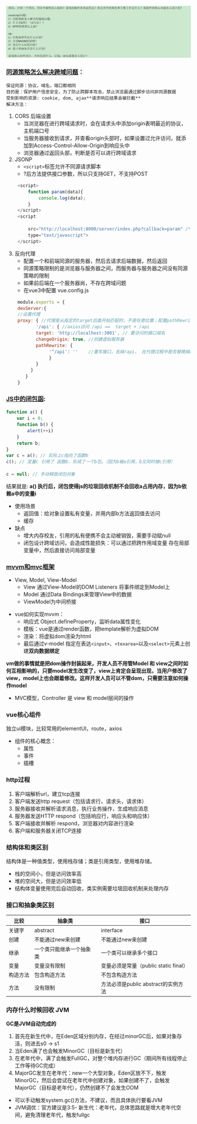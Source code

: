 ![img_1.png](img_1.png)
### [同源策略怎么解决跨域问题](https://blog.csdn.net/weixin_60678263/article/details/127830936)：
    保证同源：协议，域名，端口都相同 
    目的是：保护用户信息安全，为了防止跨脚本攻击，禁止浏览器通过脚步访问非同源数据 
    受到影响的资源: cookie, dom, ajax**请求响应结果会被拦截**
    解决方法：
1. CORS 后端设置
   - 当浏览器在进行跨域请求时，会在请求头中添加origin表明最近的协议，主机端口号
   - 当服务器接收到请求，并查看origin头部时，如果设置过允许访问，就添加到Access-Control-Allow-Origin到响应头中
   - 浏览器通过返回头部，判断是否可以进行跨域请求
2. JSONP
   - `<script>`标签允许不同源请求脚本
   - ?后方法提供接口参数，所以只支持GET，不支持POST
   ```javascript
    <script>
        function param(data){
            console.log(data);
        }
    </script>
    <script 
         
        src="http://localhost:8000/server/index.php?callback=param" /* 将param函数作为参数传递给服务器 */
        type="text/javascript">
    </script>
    ```
3. 反向代理
   - 配置一个和前端同源的服务器，然后去请求后端数据，然后返回
   - 同源策略限制的是浏览器与服务器之间，而服务器与服务器之间没有同源策略的限制
   - 如果前后端在一个服务器尚，不存在跨域问题
   - 在vue3中配置 vue.config.js
   ```javascript
    module.exports = {
    devServer:{
    //设置代理
    proxy: { //代理是从指定的target后面开始匹配的，不是任意位置；配置pathRewrite可以做替换
           '/api': { //axios访问 /api ==  target + /api
           target: 'http://localhost:3001', // 要访问的接口域名
           changeOrigin: true, //创建虚拟服务器
           pathRewrite: {
                '^/api': ''    //重写接口，去掉/api， 在代理过程中是否替换掉/api/路径
                }
           }
         }
       }
    }
   ```

### [JS中的闭包函](https://blog.csdn.net/m0_58646138/article/details/124846951):
```javascript
function a() {
    var i = 0;
    function b() {
        alert(++i)
    }
    return b;
}
var c = a(); // 实际上c指向了函数b
c(); // 变量c 引用了 函数b，形成了一个b包。（因为b被a引用，b又同时被c引用）

c = null; // 手动释放闭包对象

```
结果就是: **a() 执行后，闭包使得js的垃圾回收机制不会回收a占用内存，因为b依赖a中的变量i**
- 使用场景
  * 返回值：给对象设置私有变量，并用内部b方法返回值去访问
  * 缓存
- 缺点
  * 增大内存校友，引用的私有便携不会主动被销毁，需要手动赋null
  * 闭包设计跨域访问，会造成性能损失：可以通过把跨作用域变量 存在局部变量中，然后直接访问局部变量



### [mvvm和mvc框架](https://segmentfault.com/a/1190000015895017)
- View, Model, View-Model
  - View 通过View-Model的DOM Listeners 将事件绑定到Model上
  - Model 通过Data Bindings来管理View中的数据
  - ViewModel为中间桥接

* vue如何实现mvvm：
  - 响应式 Object.defineProperty，监听data属性变化
  - 模板：vue是通过render函数，把template解析为虚拟DOM
  - 渲染：将虚拟dom渲染为html
  - 最后通过v-model 指定在表达`<input>`、`<texarea>`以及`<select>`元素上创建**双向数据绑定**

**vm做的事情就是把dom操作封装起来，开发人员不用管Model 和 view之间时如何互相影响的，只要model发生改变了，view上肯定会呈现出现，当用户修改了view，model上也会跟着修改。这样开发人员可以不管dom，只需要注意如何操作model**
- MVC模型，Controller 是 view 和 model层间的操作


### vue核心组件
独立ui模块，比较常用的elementUI，route，axios
- 组件的核心概念：
  - 属性
  - 事件
  - 插槽
### http过程
1. 客户端解析url，建立tcp连接
2. 客户端发送http request（包括请求行，请求头，请求体）
3. 服务器接收并解析请求消息，执行业务操作，生成响应消息
4. 服务器发送HTTP respond（包括响应行，响应头和响应体）
5. 客户端接收并解析 respond，浏览器对内容进行渲染
6. 客户端和服务器关闭TCP连接


### 结构体和类区别
结构体是一种值类型，使用栈存储；类是引用类型，使用堆存储。
- 栈的空间小，但是访问效率高
- 堆的空间大，但是访问效率低
- 结构体变量使用完后自动回收，类实例需要垃圾回收机制来处理内存
### 接口和抽象类区别

| 比较   | 抽象类          | 接口                           |
|------|--------------|------------------------------|
| 关键字  | abstract     | interface                    |
| 创建   | 不能通过new来创建   | 不能通过new来创建                   |
| 继承   | 一个类只能继承一个抽象类 | 一个类可以继承多个接口                  |
| 变量   | 变量没有限制       | 变量必须是常量（public static final） |
| 构造方法 | 包含构造方法       | 不包含构造方法                      |
| 方法   | 没有限制         | 方法必须是public abstract的实例方法    |


### 内存什么时候回收 JVM
**GC是JVM自动完成的**
1. 首先在新生代中，在Eden区域分别内存，在经过minorGC后，如果对象存活，则进去s0 -> s1
2. 当Eden满了也会触发MinorGC（目标是新生代）
3. 在老年代中，满了会触发FullGC，对整个堆内存进行GC（期间所有线程停止工作等待GC完成）
4. MajorGC发生在老年代：new一个大型对象，Eden区放不下，触发MinorGC，然后会尝试在老年代中创建对象，如果创建不了，会触发MajorGC（目标是老年代），仍然创建不了会发生OOM

- 可以手动触发system.gc()方法，不建议，而且具体执行要看JVM
- JVM调优：官方建议是3:5- 新生代：老年代，总体思路就是增大老年代空间，避免清理老年代，触发fullgc